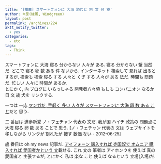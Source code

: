```yaml
---
title: '[推薦] スマートフォンに 大海 読むと 割 文 何 枝'
author: 녹풍(綠風, Windgreen)
layout: post
permalink: /archives/224
aktt_notify_twitter:
  - yes
categories:
  - etc
tags:
  - Think
---
```

スマートフォンに 大海 寝る 分からない 人々が ある. 寝る 分からない 蟹 当然だ. どこで 寝る 卵 数 ある 件 ないから. インターネット 検索して 見れば 出ると するが, 検索も 検索 寝る する 人々と くぎ する 人々が ある 法だ. 時間も 問題だ. 忙しい 人々に 時間が あるか.  
とにかく, 内 ブログに いらっしゃる 開発者方々頃 もしも コンパニオン なるか 日 文 歳 犬を リンクする.

一つは 一応 <a title="スマートフォンと 韓国 IT義 未来, そして 私たち" href="http://emptydream.tistory.com/2952" target="_blank">マンガだ, 手軽く 多い 人々が スマートフォンに 大海 卵 数 ある こと</a>だと 思う.

二 番目は 進歩新党 ノ・フェチャン 代表の 文だ. 我が国 ハイチ 政策の 問題点に 大海 寝る 卵 数 ある ことで 思う. [ノ・フェチャン 代表の 文は ウェブサイトを 移しながら リンクが 割れたが 捜す 数価 ない - 2012-06-25]

歳 番目は oh my news 記事だ. <a title="アイフォーン 購入すれば '売国奴', グックサンホン 四面 '愛国者'?" href="http://www.ohmynews.com/NWS_Web/view/at_pg.aspx?CNTN_CD=A0001277799&PAGE_CD=N0550" target="_blank">アイフォーン 購入すれば 売国奴で オムニア 購入すれば 愛国者かという 文</a>載せる. これ 文の 筆者は アイホンウを 使えば 真の 愛国者と 主張するが, とにかく 私は 楽な こと 使えば なるという 立場(入場)だ.